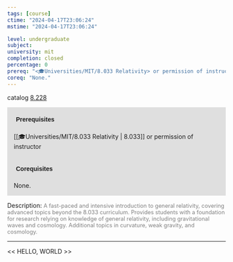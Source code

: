 ```yaml
---
tags: [course]
ctime: "2024-04-17T23:06:24"
mstime: "2024-04-17T23:06:24"

level: undergraduate
subject: 
university: mit
completion: closed
percentage: 0
prereq: "<🎓Universities/MIT/8.033 Relativity> or permission of instructor"
coreq: "None."
---
```


catalog [8.228](http://student.mit.edu/catalog/m8a.html#8.228)

<span style="display: block; padding: 15px; background-color: rgb(100, 100, 100, 0.2);"><font id="m_prereq3708_0" style="display: block; font-family: Arial, sans-serif; font-weight: bold; padding: 5px">Prerequisites</font><br><span id="prereq3708_0">[[🎓Universities/MIT/8.033 Relativity | 8.033]] or permission of instructor</span></span>
<span style="display: block; padding: 15px; background-color: rgb(100, 100, 100, 0.2);"><font id="m_coreq3708_0" style="display: block; font-family: Arial, sans-serif; font-weight: bold; padding: 5px">Corequisites</font><br><span id="coreq3708_0">None.</span></span>

<font style="">Description:</font>
<font style="color: grey; font-size: 0.8rem;">A fast-paced and intensive introduction to general relativity, covering advanced topics beyond the 8.033 curriculum. Provides students with a foundation for research relying on knowledge of general relativity, including gravitational waves and cosmology. Additional topics in curvature, weak gravity, and cosmology.</font>



---

<< HELLO, WORLD >>
